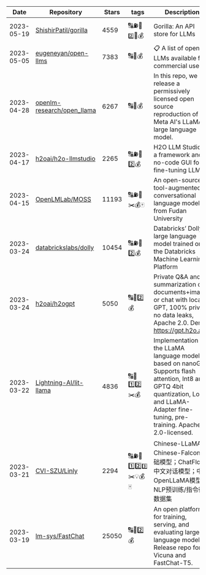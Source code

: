 | Date | Repository | Stars | tags |  Description  |
|------------|---------|-------|-------------|-------------|
| 2023-05-19 | [ShishirPatil/gorilla](https://github.com/ShishirPatil/gorilla) | 4559 | 🔠⛽🚌`2️⃣`🔨💰 | Gorilla: An API store for LLMs |
| 2023-05-05 | [eugeneyan/open-llms](https://github.com/eugeneyan/open-llms) | 7383 | 🔠📝💰 | 📋 A list of open LLMs available for commercial use. |
| 2023-04-28 | [openlm-research/open_llama](https://github.com/openlm-research/open_llama) | 6267 | 🔠🚌💰 | In this repo, we release a permissively licensed open source reproduction of Meta AI's LLaMA large language model. |
| 2023-04-17 | [h2oai/h2o-llmstudio](https://github.com/h2oai/h2o-llmstudio) | 2265 | 🔠⛽🚌2️⃣💰 | H2O LLM Studio - a framework and no-code GUI for fine-tuning LLMs |
| 2023-04-15 | [OpenLMLab/MOSS](https://github.com/OpenLMLab/MOSS) | 11193 | 🔠⛽🚌✂️💰🀄 | An open-source tool-augmented conversational language model from Fudan University |
| 2023-03-24 | [databrickslabs/dolly](https://github.com/databrickslabs/dolly) | 10454 | 🔠⛽🚌2️⃣💰 | Databricks’ Dolly, a large language model trained on the Databricks Machine Learning Platform |
| 2023-03-24 | [h2oai/h2ogpt](https://github.com/h2oai/h2ogpt) | 5050 | 🔠🚌2️⃣💰 | Private Q&A and summarization of documents+images or chat with local GPT, 100% private, no data leaks, Apache 2.0. Demo: https://gpt.h2o.ai/ |
| 2023-03-22 | [Lightning-AI/lit-llama](https://github.com/Lightning-AI/lit-llama) | 4836 | 🔠🚌1️⃣2️⃣✂️💰 | Implementation of the LLaMA language model based on nanoGPT. Supports flash attention, Int8 and GPTQ 4bit quantization, LoRA and LLaMA-Adapter fine-tuning, pre-training. Apache 2.0-licensed. |
| 2023-03-21 | [CVI-SZU/Linly](https://github.com/CVI-SZU/Linly) | 2294 | 🔠⛽🚌1️⃣2️⃣`3️⃣`✂️💡💰🀄 | Chinese-LLaMA 、Chinese-Falcon 基础模型；ChatFlow中文对话模型；中文OpenLLaMA模型；NLP预训练/指令微调数据集 |
| 2023-03-19 | [lm-sys/FastChat](https://github.com/lm-sys/FastChat) | 25050 | 🔠🚌2️⃣💰 | An open platform for training, serving, and evaluating large language models. Release repo for Vicuna and FastChat-T5. |
